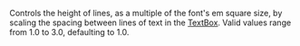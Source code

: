 Controls the height of lines, as a multiple of the font's em square size, by scaling the spacing between lines of text in the [TextBox](https://developer.roblox.com/en-us/api-reference/class/TextBox). Valid values range from 1.0 to 3.0, defaulting to 1.0.